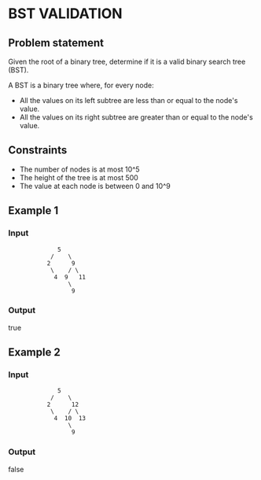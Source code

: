 # BST VALIDATION

## Problem statement

Given the root of a binary tree, determine if it is a valid binary search tree (BST).

A BST is a binary tree where, for every node:

- All the values on its left subtree are less than or equal to the node's value.
- All the values on its right subtree are greater than or equal to the node's value.

## Constraints

- The number of nodes is at most 10^5
- The height of the tree is at most 500
- The value at each node is between 0 and 10^9

## Example 1

### Input

```
              5
            /    \
           2      9
            \    / \
             4  9   11
                 \
                  9
```

### Output

true

## Example 2

### Input

```
              5
            /    \
           2      12
            \    / \
             4  10  13
                 \
                  9
```

### Output

false